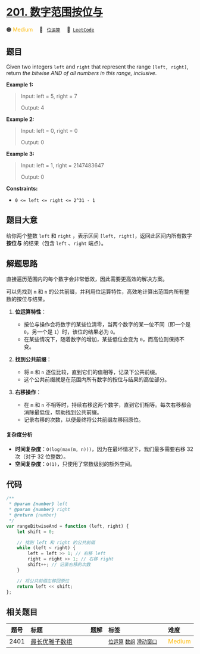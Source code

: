 # [201. 数字范围按位与](https://leetcode.com/problems/bitwise-and-of-numbers-range)

🟠 <font color=#ffb800>Medium</font>&emsp; 🔖&ensp; [`位运算`](/leetcode/outline/tag/bit-manipulation.md)&emsp; 🔗&ensp;[`LeetCode`](https://leetcode.com/problems/bitwise-and-of-numbers-range/)

## 题目

Given two integers `left` and `right` that represent the range `[left,
right]`, return _the bitwise AND of all numbers in this range, inclusive_.

**Example 1:**

> Input: left = 5, right = 7
>
> Output: 4

**Example 2:**

> Input: left = 0, right = 0
>
> Output: 0

**Example 3:**

> Input: left = 1, right = 2147483647
>
> Output: 0

**Constraints:**

- `0 <= left <= right <= 2^31 - 1`

## 题目大意

给你两个整数 `left` 和 `right` ，表示区间 `[left, right]`，返回此区间内所有数字 **按位与** 的结果（包含 `left` 、`right` 端点）。

## 解题思路

直接遍历范围内的每个数字会非常低效，因此需要更高效的解决方案。

可以先找到 `m` 和 `n` 的公共前缀，并利用位运算特性，高效地计算出范围内所有整数的按位与结果。

1. **位运算特性**：

   - 按位与操作会将数字的某些位清零，当两个数字的某一位不同（即一个是 `0`，另一个是 `1`）时，该位的结果必为 `0`。
   - 在某些情况下，随着数字的增加，某些低位会变为 `0`，而高位则保持不变。

2. **找到公共前缀**：

   - 将 `m` 和 `n` 逐位比较，直到它们的值相等，记录下公共前缀。
   - 这个公共前缀就是在范围内所有数字的按位与结果的高位部分。

3. **右移操作**：
   - 在 `m` 和 `n` 不相等时，持续右移这两个数字，直到它们相等。每次右移都会消除最低位，帮助找到公共前缀。
   - 记录右移的次数，以便最终将公共前缀左移回原位。

#### 复杂度分析

- **时间复杂度**：`O(log(max(m, n)))`，因为在最坏情况下，我们最多需要右移 32 次（对于 32 位整数）。
- **空间复杂度**：`O(1)`，只使用了常数级别的额外空间。

## 代码

```javascript
/**
 * @param {number} left
 * @param {number} right
 * @return {number}
 */
var rangeBitwiseAnd = function (left, right) {
	let shift = 0;

	// 找到 left 和 right 的公共前缀
	while (left < right) {
		left = left >> 1; // 右移 left
		right = right >> 1; // 右移 right
		shift++; // 记录右移的次数
	}

	// 将公共前缀左移回原位
	return left << shift;
};
```

## 相关题目

| 题号 | 标题 | 题解 | 标签 | 难度 |
| :------: | :------ | :------: | :------ | :------ |
| 2401 | [最长优雅子数组](https://leetcode.com/problems/longest-nice-subarray) |  |  [`位运算`](/leetcode/outline/tag/bit-manipulation.md) [`数组`](/leetcode/outline/tag/array.md) [`滑动窗口`](/leetcode/outline/tag/sliding-window.md) | <font color=#ffb800>Medium</font> |

<style>
.blue {
    background-color: #096dd9;
    padding: 0.25rem 0.5rem;
    margin: 0;
    font-size: 0.85em;
    border-radius: 3px;
    color: white;
    font-weight: 500;
}
table th:first-of-type { width: 10%; }
table th:nth-of-type(2) { width: 35%; }
table th:nth-of-type(3) { width: 10%; }
table th:nth-of-type(4) { width: 35%; }
table th:nth-of-type(5) { width: 10%; }
</style>
